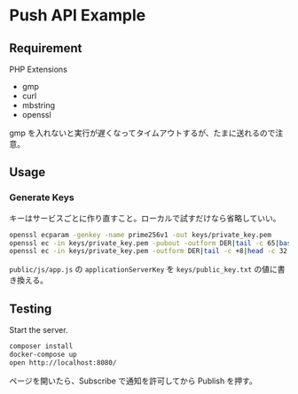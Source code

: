 # Push API Example

## Requirement

PHP Extensions

-   gmp
-   curl
-   mbstring
-   openssl

gmp を入れないと実行が遅くなってタイムアウトするが、たまに送れるので注意。

## Usage

### Generate Keys

キーはサービスごとに作り直すこと。ローカルで試すだけなら省略していい。

```sh
openssl ecparam -genkey -name prime256v1 -out keys/private_key.pem
openssl ec -in keys/private_key.pem -pubout -outform DER|tail -c 65|base64|tr -d '=' |tr '/+' '_-' >> keys/public_key.txt
openssl ec -in keys/private_key.pem -outform DER|tail -c +8|head -c 32|base64|tr -d '=' |tr '/+' '_-' >> keys/private_key.txt
```

`public/js/app.js` の `applicationServerKey` を `keys/public_key.txt` の値に書き換える。

## Testing

Start the server.

```sh
composer install
docker-compose up
open http://localhost:8080/
```

ページを開いたら、Subscribe で通知を許可してから Publish を押す。
